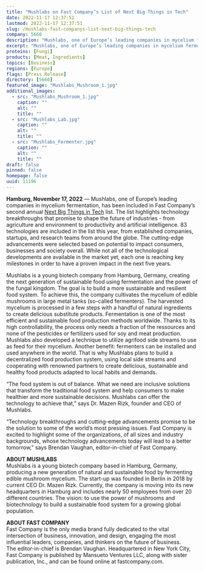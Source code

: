 ```yaml
---
title: "Mushlabs on Fast Company’s List of Next Big Things in Tech"
date: 2022-11-17 12:37:51
lastmod: 2022-11-17 12:37:51
slug: /mushlabs-fast-companys-list-next-big-things-tech
company: 5660
description: "Mushlabs, one of Europe’s leading companies in mycelium fermentation, has been included in Fast Company’s second annual Next Big Things in Tech list."
excerpt: "Mushlabs, one of Europe’s leading companies in mycelium fermentation, has been included in Fast Company’s second annual Next Big Things in Tech list."
proteins: [Fungi]
products: [Meat, Ingredients]
topics: [Business]
regions: [Europe]
flags: [Press Release]
directory: [5660]
featured_image: "Mushlabs_Mushroom_1.jpg"
additional_images:
  - src: "Mushlabs_Mushroom_1.jpg"
    caption: ""
    alt: ""
    title: ""
  - src: "Mushlabs_Lab.jpg"
    caption: ""
    alt: ""
    title: ""
  - src: "Mushlabs_Fermenter.jpg"
    caption: ""
    alt: ""
    title: ""
draft: false
pinned: false
homepage: false
uuid: 11196
---
```

<p><strong>Hamburg, November 17, 2022</strong> — Mushlabs, one of Europe’s leading companies in mycelium fermentation, has been included in Fast Company’s second annual <a href="https://www.fastcompany.com/next-big-things-in-tech/list">Next Big Things in Tech</a> list. The list highlights technology breakthroughs that promise to shape the future of industries - from agriculture and environment to productivity and artificial intelligence. 83 technologies are included in the list this year, from established companies, startups, and research teams from around the globe. The cutting-edge advancements were selected based on potential to impact consumers, businesses and society overall. While not all of the technological developments are available in the market yet, each one is reaching key milestones in order to have a proven impact in the next five years.</p>
<p>Mushlabs is a young biotech company from Hamburg, Germany, creating the next generation of sustainable food using fermentation and the power of the fungal kingdom. The goal is to build a more sustainable and resilient food system. To achieve this, the company cultivates the mycelium of edible mushrooms in large metal tanks (so-called fermenters). The harvested mycelium is processed in a few steps with a handful of natural ingredients to create delicious substitute products. Fermentation is one of the most efficient and sustainable food production methods worldwide. Thanks to its high controllability, the process only needs a fraction of the ressources and none of the pesticides or fertilizers used for soy and meat production. Mushlabs also developed a technique to utilize agrifood side streams to use as feed for their mycelium. Another benefit: fermenters can be installed and used anywhere in the world. That is why Mushlabs plans to build a decentralized food production system, using local side streams and cooperating with renowned partners to create delicious, sustainable and healthy food products adapted to local habits and demands.</p>
<p>“The food system is out of balance. What we need are inclusive solutions that transform the traditional food system and help consumers to make healthier and more sustainable decisions. Mushlabs can offer the technology to achieve that,” says Dr. Mazen Rizk, founder and CEO of Mushlabs.</p>
<p>“Technology breakthroughs and cutting-edge advancements promise to be the solution to some of the world’s most pressing issues. Fast Company is excited to highlight some of the organizations, of all sizes and industry backgrounds, whose technology advancements today will lead to a better tomorrow,” says Brendan Vaughan, editor-in-chief of Fast Company.</p>
<p><strong>ABOUT MUSHLABS</strong><br />
Mushlabs is a young biotech company based in Hamburg, Germany, producing a new generation of natural and sustainable food by fermenting edible mushroom mycelium. The start-up was founded in Berlin in 2018 by current CEO Dr. Mazen Rizk. Currently, the company is moving into its new headquarters in Hamburg and includes nearly 50 employees from over 20 different countries. The vision: to use the power of mushrooms and biotechnology to build a sustainable food system for a growing global population.</p>
<p><strong>ABOUT FAST COMPANY</strong><br />
Fast Company is the only media brand fully dedicated to the vital intersection of business, innovation, and design, engaging the most influential leaders, companies, and thinkers on the future of business. The editor-in-chief is Brendan Vaughan. Headquartered in New York City, Fast Company is published by Mansueto Ventures LLC, along with sister publication, Inc., and can be found online at fastcompany.com.</p>
